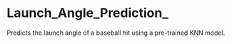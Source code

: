 # Launch_Angle_Prediction_
Predicts the launch angle of a baseball hit using a pre-trained KNN model.
